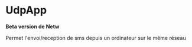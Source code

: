 # UdpApp

**Beta version de Netw**

Permet l'envoi/reception de sms depuis un ordinateur sur le même réseau


